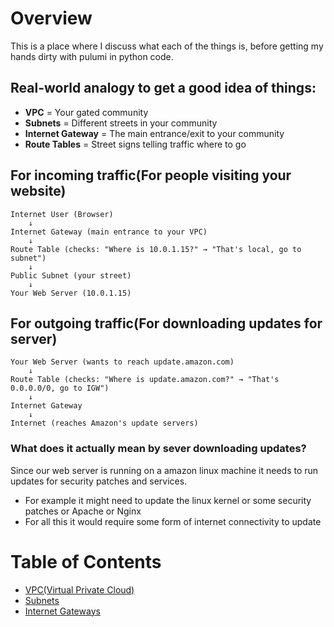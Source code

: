 # Overview 

This is a place where I discuss what each of the things is, before getting my hands dirty with pulumi in python code.

## Real-world analogy to get a good idea of things:

- **VPC** = Your gated community
- **Subnets** = Different streets in your community
- **Internet Gateway** = The main entrance/exit to your community
- **Route Tables** = Street signs telling traffic where to go

## For incoming traffic(For people visiting your website)

```text
Internet User (Browser)
    ↓
Internet Gateway (main entrance to your VPC)
    ↓
Route Table (checks: "Where is 10.0.1.15?" → "That's local, go to subnet")
    ↓
Public Subnet (your street)
    ↓
Your Web Server (10.0.1.15)
```

## For outgoing traffic(For downloading updates for server)

```text 
Your Web Server (wants to reach update.amazon.com)
    ↓
Route Table (checks: "Where is update.amazon.com?" → "That's 0.0.0.0/0, go to IGW")
    ↓
Internet Gateway
    ↓
Internet (reaches Amazon's update servers)
```

### What does it actually mean by sever downloading updates?

Since our web server is running on a amazon linux machine it needs to run updates for security patches and services.
- For example it might need to update the linux kernel or some security patches or Apache or Nginx
- For all this it would require some form of internet connectivity to update


# Table of Contents

- [VPC(Virtual Private Cloud)](./VPC.md)
- [Subnets](./Subnet.md)
- [Internet Gateways](./InternetGateway.md)



